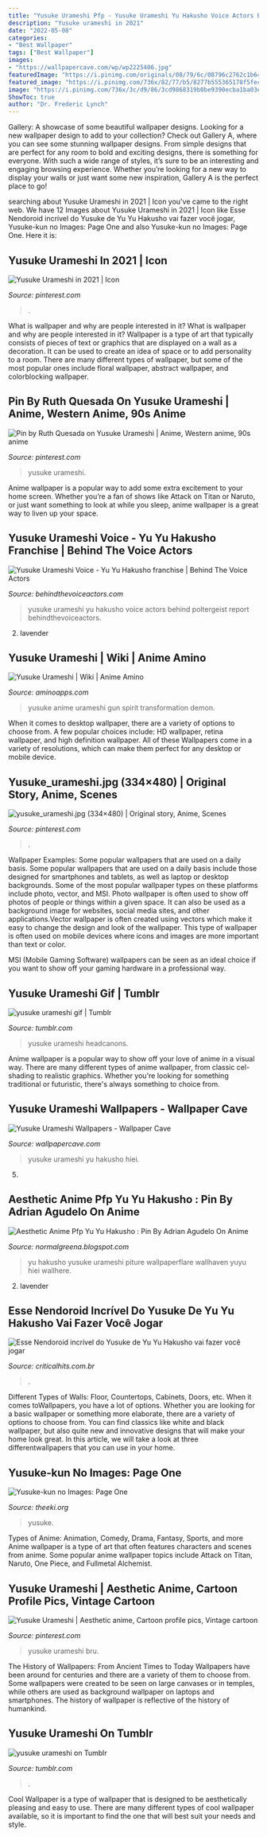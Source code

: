 ```yaml
---
title: "Yusuke Urameshi Pfp - Yusuke Urameshi Yu Hakusho Voice Actors Behind Poltergeist Report Behindthevoiceactors"
description: "Yusuke urameshi in 2021"
date: "2022-05-08"
categories:
- "Best Wallpaper"
tags: ["Best Wallpaper"]
images:
- "https://wallpapercave.com/wp/wp2225406.jpg"
featuredImage: "https://i.pinimg.com/originals/08/79/6c/08796c2762c1b64a1ac79e43dd48434c.gif"
featured_image: "https://i.pinimg.com/736x/82/77/b5/8277b555365178f5fec9b296484256d6.jpg"
image: "https://i.pinimg.com/736x/3c/d9/86/3cd9868319b0be9390ecba1ba03e2452.jpg"
ShowToc: true
author: "Dr. Frederic Lynch"
---
```



Gallery: A showcase of some beautiful wallpaper designs.
Looking for a new wallpaper design to add to your collection? Check out Gallery A, where you can see some stunning wallpaper designs. From simple designs that are perfect for any room to bold and exciting designs, there is something for everyone. With such a wide range of styles, it’s sure to be an interesting and engaging browsing experience. Whether you’re looking for a new way to display your walls or just want some new inspiration, Gallery A is the perfect place to go!
		
		
		
		
		
		
		
	

		
searching about Yusuke Urameshi in 2021 | Icon you've came to the right web. We have 12 Images about Yusuke Urameshi in 2021 | Icon like Esse Nendoroid incrível do Yusuke de Yu Yu Hakusho vai fazer você jogar, Yusuke-kun no Images: Page One and also Yusuke-kun no Images: Page One. Here it is:
		
    
## Yusuke Urameshi In 2021 | Icon

<img loading=lazy src="https://i.pinimg.com/736x/82/77/b5/8277b555365178f5fec9b296484256d6.jpg" onerror="this.onerror=null;this.src='https://tse2.mm.bing.net/th?id=OIP.zFdrGIUjRf0DRB_Rb1YimgHaHa&amp;pid=15.1';" alt="Yusuke Urameshi in 2021 | Icon">

_Source: pinterest.com_

>. 

	

What is wallpaper and why are people interested in it?
What is wallpaper and why are people interested in it?
Wallpaper is a type of art that typically consists of pieces of text or graphics that are displayed on a wall as a decoration. It can be used to create an idea of space or to add personality to a room. There are many different types of wallpaper, but some of the most popular ones include floral wallpaper, abstract wallpaper, and colorblocking wallpaper.

    
## Pin By Ruth Quesada On Yusuke Urameshi | Anime, Western Anime, 90s Anime

<img loading=lazy src="https://i.pinimg.com/originals/08/79/6c/08796c2762c1b64a1ac79e43dd48434c.gif" onerror="this.onerror=null;this.src='https://tse1.mm.bing.net/th?id=OIP.daSqEDSn-ShOlonQ8hsXcQHaFj&amp;pid=15.1';" alt="Pin by Ruth Quesada on Yusuke Urameshi | Anime, Western anime, 90s anime">

_Source: pinterest.com_

>yusuke urameshi. 

	

Anime wallpaper is a popular way to add some extra excitement to your home screen. Whether you’re a fan of shows like Attack on Titan or Naruto, or just want something to look at while you sleep, anime wallpaper is a great way to liven up your space.

    
## Yusuke Urameshi Voice - Yu Yu Hakusho Franchise | Behind The Voice Actors

<img loading=lazy src="https://statici.behindthevoiceactors.com/behindthevoiceactors/_img/chars/yusuke-urameshi-yu-yu-hakusho-poltergeist-report-19.9.jpg" onerror="this.onerror=null;this.src='https://tse4.mm.bing.net/th?id=OIP.Xb7FgNAG9OYw5A7MHZdEBwAAAA&amp;pid=15.1';" alt="Yusuke Urameshi Voice - Yu Yu Hakusho franchise | Behind The Voice Actors">

_Source: behindthevoiceactors.com_

>yusuke urameshi yu hakusho voice actors behind poltergeist report behindthevoiceactors. 

	

2. lavender 

    
## Yusuke Urameshi | Wiki | Anime Amino

<img loading=lazy src="https://pa1.narvii.com/6259/a62c166908f1b937da5823cdad92a7ad57068317_hq.gif" onerror="this.onerror=null;this.src='https://tse1.mm.bing.net/th?id=OIP.VIJcdPhEEh4cdtWcZd_FjgAAAA&amp;pid=15.1';" alt="Yusuke Urameshi | Wiki | Anime Amino">

_Source: aminoapps.com_

>yusuke anime urameshi gun spirit transformation demon. 

	

When it comes to desktop wallpaper, there are a variety of options to choose from. A few popular choices include: HD wallpaper, retina wallpaper, and high definition wallpaper. All of these Wallpapers come in a variety of resolutions, which can make them perfect for any desktop or mobile device. 

    
## Yusuke_urameshi.jpg (334×480) | Original Story, Anime, Scenes

<img loading=lazy src="https://i.pinimg.com/736x/59/9b/29/599b297ccf3cfc6bfa25d8236e18d00c.jpg" onerror="this.onerror=null;this.src='https://tse3.mm.bing.net/th?id=OIP.vbc7vaflq-kdy4Eyk0lXUgAAAA&amp;pid=15.1';" alt="yusuke_urameshi.jpg (334×480) | Original story, Anime, Scenes">

_Source: pinterest.com_

>. 

	

Wallpaper Examples: Some popular wallpapers that are used on a daily basis.
Some popular wallpapers that are used on a daily basis include those designed for smartphones and tablets, as well as laptop or desktop backgrounds. Some of the most popular wallpaper types on these platforms include photo, vector, and MSI. 
Photo wallpaper is often used to show off photos of people or things within a given space. It can also be used as a background image for websites, social media sites, and other applications.Vector wallpaper is often created using vectors which make it easy to change the design and look of the wallpaper. This type of wallpaper is often used on mobile devices where icons and images are more important than text or color. 

MSI (Mobile Gaming Software) wallpapers can be seen as an ideal choice if you want to show off your gaming hardware in a professional way.

    
## Yusuke Urameshi Gif | Tumblr

<img loading=lazy src="https://66.media.tumblr.com/f25c8bb20adaa9b4a41feb48c96be793/tumblr_p1bzbrz1QK1wokliso1_500.gifv" onerror="this.onerror=null;this.src='https://tse4.mm.bing.net/th?id=OIP.xANlEHFuvuN7hXobLcKb0QHaFo&amp;pid=15.1';" alt="yusuke urameshi gif | Tumblr">

_Source: tumblr.com_

>yusuke urameshi headcanons. 

	

Anime wallpaper is a popular way to show off your love of anime in a visual way. There are many different types of anime wallpaper, from classic cel-shading to realistic graphics. Whether you're looking for something traditional or futuristic, there's always something to choice from.

    
## Yusuke Urameshi Wallpapers - Wallpaper Cave

<img loading=lazy src="https://wallpapercave.com/wp/wp2225406.jpg" onerror="this.onerror=null;this.src='https://tse1.mm.bing.net/th?id=OIP.6hpDwrCdLZs0xAmTSNlIRwHaFj&amp;pid=15.1';" alt="Yusuke Urameshi Wallpapers - Wallpaper Cave">

_Source: wallpapercave.com_

>yusuke urameshi yu hakusho hiei. 

	

5.

    
## Aesthetic Anime Pfp Yu Yu Hakusho : Pin By Adrian Agudelo On Anime

<img loading=lazy src="https://c4.wallpaperflare.com/wallpaper/700/111/622/yu-yu-hakusho-yusuke-urameshi-picture-in-picture-piture-in-picture-hd-wallpaper-preview.jpg" onerror="this.onerror=null;this.src='https://tse2.mm.bing.net/th?id=OIP.HDEjd_UB_H7536A9HSOCHAHaEK&amp;pid=15.1';" alt="Aesthetic Anime Pfp Yu Yu Hakusho : Pin By Adrian Agudelo On Anime">

_Source: normalgreena.blogspot.com_

>yu hakusho yusuke urameshi piture wallpaperflare wallhaven yuyu hiei wallhere. 

	

2. lavender 

    
## Esse Nendoroid Incrível Do Yusuke De Yu Yu Hakusho Vai Fazer Você Jogar

<img loading=lazy src="https://criticalhits.com.br/wp-content/uploads/2019/10/Yusuke-Yu-Yu-Hakusho.jpg" onerror="this.onerror=null;this.src='https://tse4.mm.bing.net/th?id=OIP._hKdg94P3T4efoOCbJFN5AHaFO&amp;pid=15.1';" alt="Esse Nendoroid incrível do Yusuke de Yu Yu Hakusho vai fazer você jogar">

_Source: criticalhits.com.br_

>. 

	

Different Types of Walls: Floor, Countertops, Cabinets, Doors, etc.
When it comes toWallpapers, you have a lot of options. Whether you are looking for a basic wallpaper or something more elaborate, there are a variety of options to choose from. You can find classics like white and black wallpaper, but also quite new and innovative designs that will make your home look great. In this article, we will take a look at three differentwallpapers that you can use in your home.

    
## Yusuke-kun No Images: Page One

<img loading=lazy src="http://www.theeki.org/YYH/Yusuke104.JPG" onerror="this.onerror=null;this.src='https://tse1.mm.bing.net/th?id=OIP.ie3lfTyJMtPRXh4dTAkMEQHaFj&amp;pid=15.1';" alt="Yusuke-kun no Images: Page One">

_Source: theeki.org_

>yusuke. 

	

Types of Anime: Animation, Comedy, Drama, Fantasy, Sports, and more
Anime wallpaper is a type of art that often features characters and scenes from anime. Some popular anime wallpaper topics include Attack on Titan, Naruto, One Piece, and Fullmetal Alchemist.

    
## Yusuke Urameshi | Aesthetic Anime, Cartoon Profile Pics, Vintage Cartoon

<img loading=lazy src="https://i.pinimg.com/736x/3c/d9/86/3cd9868319b0be9390ecba1ba03e2452.jpg" onerror="this.onerror=null;this.src='https://tse3.mm.bing.net/th?id=OIP.Oc-6Jv8t5UrRAgUHluxLewHaHa&amp;pid=15.1';" alt="Yusuke Urameshi | Aesthetic anime, Cartoon profile pics, Vintage cartoon">

_Source: pinterest.com_

>yusuke urameshi bru. 

	

The History of Wallpapers: From Ancient Times to Today
Wallpapers have been around for centuries and there are a variety of them to choose from. Some wallpapers were created to be seen on large canvases or in temples, while others are used as background wallpaper on laptops and smartphones. The history of wallpaper is reflective of the history of humankind.

    
## Yusuke Urameshi On Tumblr

<img loading=lazy src="https://64.media.tumblr.com/tumblr_oppzhrRVhR1tvuffy_frame1.jpg" onerror="this.onerror=null;this.src='https://tse4.mm.bing.net/th?id=OIP.ltPn2ne5B1mupHtEiWb5JAHaEK&amp;pid=15.1';" alt="yusuke urameshi on Tumblr">

_Source: tumblr.com_

>. 

	

Cool Wallpaper is a type of wallpaper that is designed to be aesthetically pleasing and easy to use. There are many different types of cool wallpaper available, so it is important to find the one that will best suit your needs and style.

